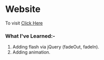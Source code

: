 # Website
To visit [Click Here](https://sunit130.github.io/Web-Dev-Projects/Simon%20Game%20Challenge/)

### What I've Learned:-
  1. Adding flash via jQuery (fadeOut, fadeIn).
  2. Adding animation.
